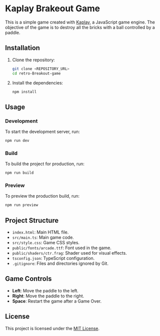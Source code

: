 # Kaplay Brakeout Game

This is a simple game created with [Kaplay](https://kaplay.dev/), a JavaScript game engine. The objective of the game is to destroy all the bricks with a ball controlled by a paddle.

## Installation

1. Clone the repository:
    ```sh
    git clone <REPOSITORY_URL>
    cd retro-Breakout-game
    ```

2. Install the dependencies:
    ```sh
    npm install
    ```

## Usage

### Development

To start the development server, run:
```sh
npm run dev
```

### Build

To build the project for production, run:
```sh
npm run build
```

### Preview

To preview the production build, run:
```sh
npm run preview
```

## Project Structure

- `index.html`: Main HTML file.
- `src/main.ts`: Main game code.
- `src/style.css`: Game CSS styles.
- `public/fonts/arcade.ttf`: Font used in the game.
- `public/shaders/ctr.frag`: Shader used for visual effects.
- `tsconfig.json`: TypeScript configuration.
- `.gitignore`: Files and directories ignored by Git.

## Game Controls

- **Left**: Move the paddle to the left.
- **Right**: Move the paddle to the right.
- **Space**: Restart the game after a Game Over.

## License

This project is licensed under the [MIT License](LICENSE).
